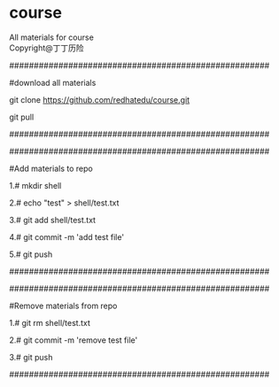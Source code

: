 # course
All materials for course</br>
Copyright@丁丁历险



#####################################################

#download all materials

git clone https://github.com/redhatedu/course.git

git pull

#####################################################



#####################################################

#Add materials to repo

1.# mkdir shell

2.# echo "test" > shell/test.txt

3.# git add shell/test.txt

4.# git commit -m 'add test file'

5.# git push

#####################################################




#####################################################

#Remove materials from repo

1.# git rm shell/test.txt

2.# git commit -m 'remove test file'

3.# git push

#####################################################
